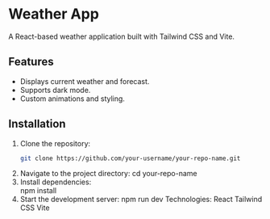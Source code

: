 # Weather App

A React-based weather application built with Tailwind CSS and Vite.

## Features
- Displays current weather and forecast.
- Supports dark mode.
- Custom animations and styling.

## Installation
1. Clone the repository:
   ```bash
   git clone https://github.com/your-username/your-repo-name.git
2. Navigate to the project directory:
        cd your-repo-name
3. Install dependencies:    
        npm install 
4. Start the development server:
        npm run dev
Technologies:
    React
    Tailwind CSS
    Vite
